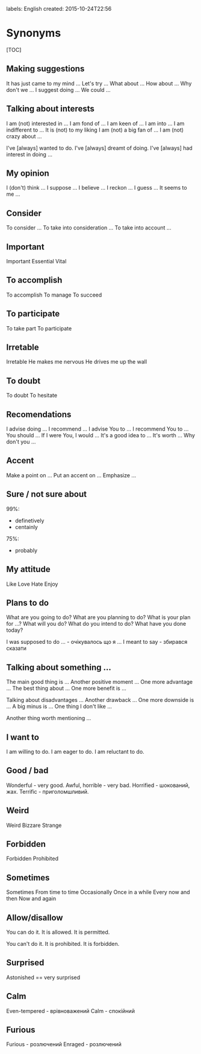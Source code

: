 labels: English
created: 2015-10-24T22:56

# Synonyms

[TOC]

## Making suggestions

It has just came to my mind ...
Let's try ...
What about ...
How about ...
Why don't we ...
I suggest doing ...
We could ...

## Talking about interests

I am (not) interested in ...
I am fond of ...
I am keen of ...
I am into ...
I am indifferent to ...
It is (not) to my liking
I am (not) a big fan of ...
I am (not) crazy about ...

I've [always] wanted to do.
I've [always] dreamt of doing.
I've [always] had interest in doing ...

## My opinion

I (don't) think ...
I suppose ...
I believe ...
I reckon ...
I guess ...
It seems to me ...

## Consider

To consider ...
To take into consideration ...
To take into account ...

## Important

Important
Essential
Vital

## To accomplish

To accomplish
To manage
To succeed

## To participate

To take part
To participate

## Irretable

Irretable
He makes me nervous
He drives me up the wall

## To doubt

To doubt
To hesitate

## Recomendations

I advise doing ...
I recommend ...
I advise You to ...
I recommend You to ...
You should ...
If I were You, I would ...
It's a good idea to ...
It's worth ...
Why don't you ...

## Accent

Make a point on ...
Put an accent on ...
Emphasize ...

## Sure / not sure about

99%:

- definetively
- centainly

75%:

- probably

## My attitude

Like
Love
Hate
Enjoy

## Plans to do

What are you going to do?
What are you planning to do?
What is your plan for ...?
What will you do?
What do you intend to do?
What have you done today?

I was supposed to do ... - очікувалось що я ...
I meant to say - збирався сказати

## Talking about something ...

The main good thing is ...
Another positive moment ...
One more advantage ...
The best thing about ...
One more benefit is ...

Talking about disadvantages ...
Another drawback ...
One more downside is ...
A big minus is ...
One thing I don't like ...

Another thing worth mentioning ...

## I want to

I am willing to do.
I am eager to do.
I am reluctant to do.

## Good / bad

Wonderful - very good.
Awful, horrible - very bad.
Horrified - шокований, жах.
Terrific - приголомшливий.

## Weird

Weird
Bizzare
Strange

## Forbidden

Forbidden
Prohibited

## Sometimes

Sometimes
From time to time
Occasionally
Once in a while
Every now and then
Now and again

## Allow/disallow

You can do it.
It is allowed.
It is permitted.

You can't do it.
It is prohibited.
It is forbidden.

## Surprised

Astonished == very surprised

## Calm

Even-tempered - врівноважений
Calm - спокійний

## Furious

Furious - розлючений
Enraged - розлючений
